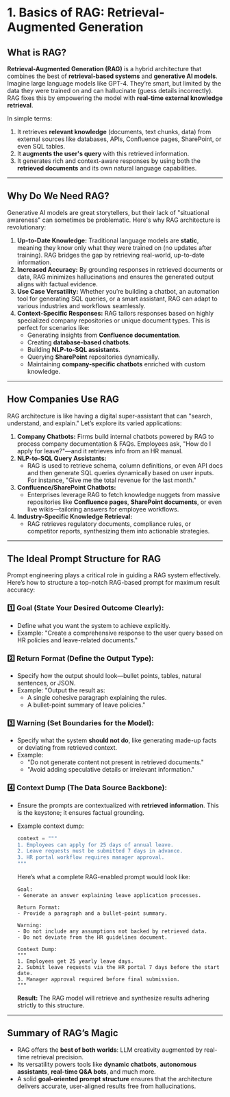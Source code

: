 # 1. Basics of RAG: Retrieval-Augmented Generation

## **What is RAG?**

**Retrieval-Augmented Generation (RAG)** is a hybrid architecture that combines the best of **retrieval-based systems** and **generative AI models**. Imagine large language models like GPT-4. They’re smart, but limited by the data they were trained on and can hallucinate (guess details incorrectly). RAG fixes this by empowering the model with **real-time external knowledge retrieval**.

In simple terms:

1. It retrieves **relevant knowledge** (documents, text chunks, data) from external sources like databases, APIs, Confluence pages, SharePoint, or even SQL tables.
2. It **augments the user's query** with this retrieved information.
3. It generates rich and context-aware responses by using both the **retrieved documents** and its own natural language capabilities.

---

## **Why Do We Need RAG?**

Generative AI models are great storytellers, but their lack of "situational awareness" can sometimes be problematic. Here's why RAG architecture is revolutionary:

1. **Up-to-Date Knowledge:**
Traditional language models are **static**, meaning they know only what they were trained on (no updates after training). RAG bridges the gap by retrieving real-world, up-to-date information.
2. **Increased Accuracy:**
By grounding responses in retrieved documents or data, RAG minimizes hallucinations and ensures the generated output aligns with factual evidence.
3. **Use Case Versatility:**
Whether you’re building a chatbot, an automation tool for generating SQL queries, or a smart assistant, RAG can adapt to various industries and workflows seamlessly.
4. **Context-Specific Responses:**
RAG tailors responses based on highly specialized company repositories or unique document types. This is perfect for scenarios like:
    - Generating insights from **Confluence documentation**.
    - Creating **database-based chatbots**.
    - Building **NLP-to-SQL assistants**.
    - Querying **SharePoint** repositories dynamically.
    - Maintaining **company-specific chatbots** enriched with custom knowledge.

---

## **How Companies Use RAG**

RAG architecture is like having a digital super-assistant that can "search, understand, and explain." Let’s explore its varied applications:

1. **Company Chatbots:**
Firms build internal chatbots powered by RAG to process company documentation & FAQs. Employees ask, "How do I apply for leave?"—and it retrieves info from an HR manual.
2. **NLP-to-SQL Query Assistants:**
    - RAG is used to retrieve schema, column definitions, or even API docs and then generate SQL queries dynamically based on user inputs. For instance, "Give me the total revenue for the last month."
3. **Confluence/SharePoint Chatbots:**
    - Enterprises leverage RAG to fetch knowledge nuggets from massive repositories like **Confluence pages**, **SharePoint documents**, or even live wikis—tailoring answers for employee workflows.
4. **Industry-Specific Knowledge Retrieval:**
    - RAG retrieves regulatory documents, compliance rules, or competitor reports, synthesizing them into actionable strategies.

---

## **The Ideal Prompt Structure for RAG**

Prompt engineering plays a critical role in guiding a RAG system effectively. Here’s how to structure a top-notch RAG-based prompt for maximum result accuracy:

### 1️⃣ **Goal (State Your Desired Outcome Clearly):**

- Define what you want the system to achieve explicitly.
- Example: "Create a comprehensive response to the user query based on HR policies and leave-related documents."

### 2️⃣ **Return Format (Define the Output Type):**

- Specify how the output should look—bullet points, tables, natural sentences, or JSON.
- Example: "Output the result as:
    - A single cohesive paragraph explaining the rules.
    - A bullet-point summary of leave policies."

### 3️⃣ **Warning (Set Boundaries for the Model):**

- Specify what the system **should not do**, like generating made-up facts or deviating from retrieved context.
- Example:
    - "Do not generate content not present in retrieved documents."
    - "Avoid adding speculative details or irrelevant information."

### 4️⃣ **Context Dump (The Data Source Backbone):**

- Ensure the prompts are contextualized with **retrieved information**. This is the keystone; it ensures factual grounding.
- Example context dump:
    
    ```python
    context = """
    1. Employees can apply for 25 days of annual leave.
    2. Leave requests must be submitted 7 days in advance.
    3. HR portal workflow requires manager approval.
    """
    
    ```
    
    Here’s what a complete RAG-enabled prompt would look like:
    
    ```
    Goal:
    - Generate an answer explaining leave application processes.
    
    Return Format:
    - Provide a paragraph and a bullet-point summary.
    
    Warning:
    - Do not include any assumptions not backed by retrieved data.
    - Do not deviate from the HR guidelines document.
    
    Context Dump:
    """
    1. Employees get 25 yearly leave days.
    2. Submit leave requests via the HR portal 7 days before the start date.
    3. Manager approval required before final submission.
    """
    
    ```
    
    **Result:**
    The RAG model will retrieve and synthesize results adhering strictly to this structure.
    

---

## **Summary of RAG’s Magic**

- RAG offers the **best of both worlds**: LLM creativity augmented by real-time retrieval precision.
- Its versatility powers tools like **dynamic chatbots**, **autonomous assistants**, **real-time Q&A bots**, and much more.
- A solid **goal-oriented prompt structure** ensures that the architecture delivers accurate, user-aligned results free from hallucinations.